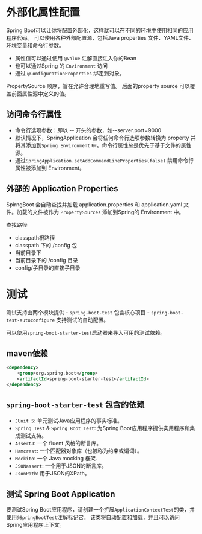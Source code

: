 # 外部化属性配置

Spring Boot可以让你将配置外部化，这样就可以在不同的环境中使用相同的应用程序代码。
可以使用各种外部配置源，包括Java properties 文件、YAML文件、环境变量和命令行参数。

- 属性值可以通过使用 `@Value` 注解直接注入你的Bean
- 也可以通过Spring 的 `Environment` 访问
- 通过 `@ConfigurationProperties` 绑定到对象。

PropertySource 顺序，旨在允许合理地重写值。 后面的property source 可以覆盖前面属性源中定义的值。

## 访问命令行属性

- 命令行选项参数：即以 -- 开头的参数，如--server.port=9000
- 默认情况下，SpringApplication 会将任何命令行选项参数转换为 property 并将其添加到`Spring Environment` 中。命令行属性总是优先于基于文件的属性源。
- 通过`SpringApplication.setAddCommandLineProperties(false)` 禁用命令行属性被添加到 Environment。

## 外部的 Application Properties

SpirngBoot 会自动查找并加载 application.properties 和 application.yaml 文件。加载的文件被作为 `PropertySources` 添加到Spring的 Environment 中。

查找路径

- classpath根路径
- classpath 下的 /config 包
- 当前目录下
- 当前目录下的 /config 目录
- config/子目录的直接子目录

##

# 测试

测试支持由两个模块提供
    - `spring-boot-test` 包含核心项目
    - `spring-boot-test-autoconfigure` 支持测试的自动配置。

可以使用`spring-boot-starter-test`启动器来导入可用的测试依赖。

## maven依赖

```xml
<dependency>
    <group>org.spring.boot</group>
    <artifactId>spring-boot-starter-test</artifactId>
</dependency>
```

## `spring-boot-starter-test` 包含的依赖

- `JUnit 5`: 单元测试Java应用程序的事实标准。
- `Spring Test` & `Spring Boot Test`: 为Spring Boot应用程序提供实用程序和集成测试支持。
- `AssertJ`: 一个 fluent 风格的断言库。
- `Hamcrest`: 一个匹配器对象库（也被称为约束或谓词）。
- `Mockito`: 一个 Java mocking 框架.
- `JSONassert`: 一个用于JSON的断言库。
- `JsonPath`: 用于JSON的XPath。

## 测试 Spring Boot Application

要测试Spring Boot应用程序，请创建一个扩展`ApplicationContextTest`的类，并使用`@SpringBootTest`注解标记它。 该类将自动配置和加载，并且可以访问Spring应用程序上下文。

